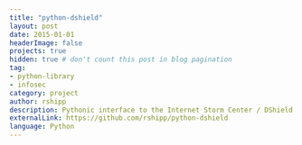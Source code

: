 ```yaml
---
title: "python-dshield"
layout: post
date: 2015-01-01
headerImage: false
projects: true
hidden: true # don't count this post in blog pagination
tag:
- python-library
- infosec
category: project
author: rshipp
description: Pythonic interface to the Internet Storm Center / DShield API.
externalLink: https://github.com/rshipp/python-dshield
language: Python
---
```

